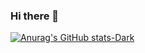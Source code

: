 ### Hi there 👋
[![Anurag's GitHub stats-Dark](https://github-readme-stats.vercel.app/api?username=razorbak10&show_icons=true&theme=dark#gh-dark-mode-only)](https://github.com/razorbak10/github-readme-stats#gh-dark-mode-only)

  
  
